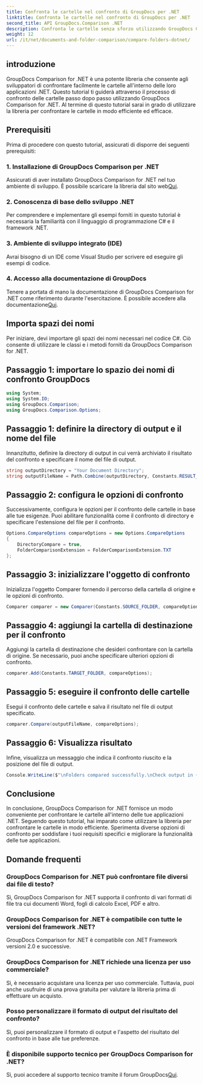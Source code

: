 ```yaml
---
title: Confronta le cartelle nel confronto di GroupDocs per .NET
linktitle: Confronta le cartelle nel confronto di GroupDocs per .NET
second_title: API GroupDocs.Comparison .NET
description: Confronta le cartelle senza sforzo utilizzando GroupDocs Comparison per .NET. Segui la nostra procedura dettagliata per un confronto efficiente delle cartelle. Migliora le tue applicazioni .NET.
weight: 12
url: /it/net/documents-and-folder-comparison/compare-folders-dotnet/
---
```

## introduzione
GroupDocs Comparison for .NET è una potente libreria che consente agli sviluppatori di confrontare facilmente le cartelle all'interno delle loro applicazioni .NET. Questo tutorial ti guiderà attraverso il processo di confronto delle cartelle passo dopo passo utilizzando GroupDocs Comparison for .NET. Al termine di questo tutorial sarai in grado di utilizzare la libreria per confrontare le cartelle in modo efficiente ed efficace.
## Prerequisiti
Prima di procedere con questo tutorial, assicurati di disporre dei seguenti prerequisiti:
### 1. Installazione di GroupDocs Comparison per .NET
 Assicurati di aver installato GroupDocs Comparison for .NET nel tuo ambiente di sviluppo. È possibile scaricare la libreria dal sito web[Qui](https://releases.groupdocs.com/comparison/net/).
### 2. Conoscenza di base dello sviluppo .NET
Per comprendere e implementare gli esempi forniti in questo tutorial è necessaria la familiarità con il linguaggio di programmazione C# e il framework .NET.
### 3. Ambiente di sviluppo integrato (IDE)
Avrai bisogno di un IDE come Visual Studio per scrivere ed eseguire gli esempi di codice.
### 4. Accesso alla documentazione di GroupDocs
Tenere a portata di mano la documentazione di GroupDocs Comparison for .NET come riferimento durante l'esercitazione. È possibile accedere alla documentazione[Qui](https://tutorials.groupdocs.com/comparison/net/).

## Importa spazi dei nomi
Per iniziare, devi importare gli spazi dei nomi necessari nel codice C#. Ciò consente di utilizzare le classi e i metodi forniti da GroupDocs Comparison for .NET.
## Passaggio 1: importare lo spazio dei nomi di confronto GroupDocs
```csharp
using System;
using System.IO;
using GroupDocs.Comparison;
using GroupDocs.Comparison.Options;
```

## Passaggio 1: definire la directory di output e il nome del file
Innanzitutto, definire la directory di output in cui verrà archiviato il risultato del confronto e specificare il nome del file di output.
```csharp
string outputDirectory = "Your Document Directory";
string outputFileName = Path.Combine(outputDirectory, Constants.RESULT_FOLDER);
```
## Passaggio 2: configura le opzioni di confronto
Successivamente, configura le opzioni per il confronto delle cartelle in base alle tue esigenze. Puoi abilitare funzionalità come il confronto di directory e specificare l'estensione del file per il confronto.
```csharp
Options.CompareOptions compareOptions = new Options.CompareOptions
{
    DirectoryCompare = true,
    FolderComparisonExtension = FolderComparisonExtension.TXT
};
```
## Passaggio 3: inizializzare l'oggetto di confronto
Inizializza l'oggetto Comparer fornendo il percorso della cartella di origine e le opzioni di confronto.
```csharp
Comparer comparer = new Comparer(Constants.SOURCE_FOLDER, compareOptions);
```
## Passaggio 4: aggiungi la cartella di destinazione per il confronto
Aggiungi la cartella di destinazione che desideri confrontare con la cartella di origine. Se necessario, puoi anche specificare ulteriori opzioni di confronto.
```csharp
comparer.Add(Constants.TARGET_FOLDER, compareOptions);
```
## Passaggio 5: eseguire il confronto delle cartelle
Esegui il confronto delle cartelle e salva il risultato nel file di output specificato.
```csharp
comparer.Compare(outputFileName, compareOptions);
```
## Passaggio 6: Visualizza risultato
Infine, visualizza un messaggio che indica il confronto riuscito e la posizione del file di output.
```csharp
Console.WriteLine($"\nFolders compared successfully.\nCheck output in {Directory.GetCurrentDirectory()}.");
```

## Conclusione
In conclusione, GroupDocs Comparison for .NET fornisce un modo conveniente per confrontare le cartelle all'interno delle tue applicazioni .NET. Seguendo questo tutorial, hai imparato come utilizzare la libreria per confrontare le cartelle in modo efficiente. Sperimenta diverse opzioni di confronto per soddisfare i tuoi requisiti specifici e migliorare la funzionalità delle tue applicazioni.
## Domande frequenti
### GroupDocs Comparison for .NET può confrontare file diversi dai file di testo?
Sì, GroupDocs Comparison for .NET supporta il confronto di vari formati di file tra cui documenti Word, fogli di calcolo Excel, PDF e altro.
### GroupDocs Comparison for .NET è compatibile con tutte le versioni del framework .NET?
GroupDocs Comparison for .NET è compatibile con .NET Framework versioni 2.0 e successive.
### GroupDocs Comparison for .NET richiede una licenza per uso commerciale?
Sì, è necessario acquistare una licenza per uso commerciale. Tuttavia, puoi anche usufruire di una prova gratuita per valutare la libreria prima di effettuare un acquisto.
### Posso personalizzare il formato di output del risultato del confronto?
Sì, puoi personalizzare il formato di output e l'aspetto del risultato del confronto in base alle tue preferenze.
### È disponibile supporto tecnico per GroupDocs Comparison for .NET?
 Sì, puoi accedere al supporto tecnico tramite il forum GroupDocs[Qui](https://forum.groupdocs.com/c/comparison/12).